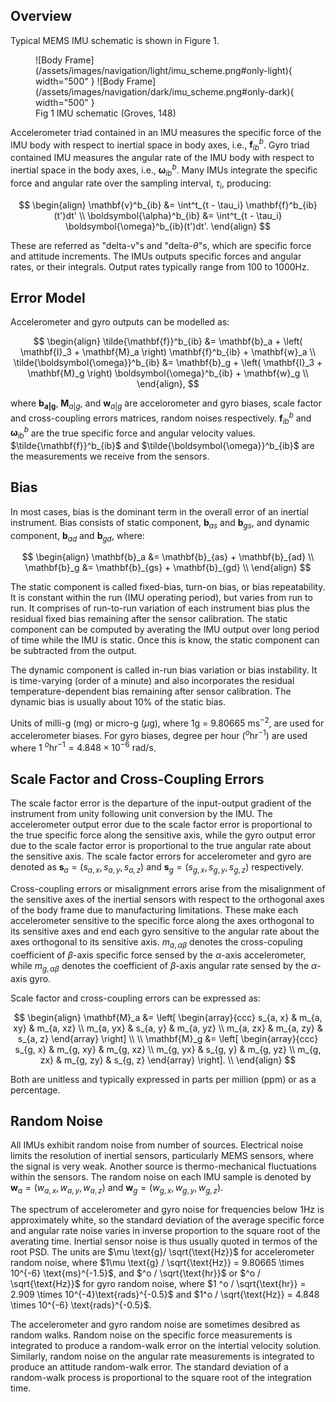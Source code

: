 ## Overview

Typical MEMS IMU schematic is shown in Figure 1.

<figure markdown>
  ![Body Frame](/assets/images/navigation/light/imu_scheme.png#only-light){ width="500" }
  ![Body Frame](/assets/images/navigation/dark/imu_scheme.png#only-dark){ width="500" }
  <figcaption>Fig 1 IMU schematic (Groves, 148)</figcaption>
</figure>

Accelerometer triad contained in an IMU measures the specific force of the IMU body with respect to inertial space in body axes, i.e., $\mathbf{f}^b_{ib}$. Gyro triad contained IMU measures the angular rate
of the IMU body with respect to inertial space in the body axes, i.e., $\boldsymbol{\omega}^b_{ib}$. Many IMUs integrate the specific force and angular rate over the sampling interval, $\tau_i$, producing:

$$
\begin{align}
\mathbf{v}^b_{ib} &= \int^t_{t - \tau_i} \mathbf{f}^b_{ib}(t')dt' \\
\boldsymbol{\alpha}^b_{ib} &= \int^t_{t - \tau_i} \boldsymbol{\omega}^b_{ib}(t')dt'.
\end{align}
$$

These are referred as "delta-v"s and "delta-$\theta$"s, which are specific force and attitude increments. The IMUs outputs specific forces and angular rates, or their integrals. Output rates typically range from 100 to 1000Hz.

## Error Model

Accelerometer and gyro outputs can be modelled as:

$$
\begin{align}
\tilde{\mathbf{f}}^b_{ib} &= \mathbf{b}_a + \left( \mathbf{I}_3 + \mathbf{M}_a \right) \mathbf{f}^b_{ib} + \mathbf{w}_a \\
\tilde{\boldsymbol{\omega}}^b_{ib} &= \mathbf{b}_g + \left( \mathbf{I}_3 + \mathbf{M}_g \right) \boldsymbol{\omega}^b_{ib} + \mathbf{w}_g \\
\end{align},
$$

where $\mathbf{b_{a|g}}$, $\mathbf{M}_{a|g}$, and $\mathbf{w}_{a|g}$ are accelorometer and gyro biases, scale factor and cross-coupling errors matrices, random noises respectively. $\mathbf{f}^b_{ib}$ and 
$\boldsymbol{\omega}^b_{ib}$ are the true specific force and angular velocity values. $\tilde{\mathbf{f}}^b_{ib}$ and $\tilde{\boldsymbol{\omega}}^b_{ib}$ are the measurements we receive from the sensors.

## Bias

In most cases, bias is the dominant term in the overall error of an inertial instrument. Bias consists of static component, $\mathbf{b}_{as}$ and $\mathbf{b}_{gs}$, and dynamic component, $\mathbf{b}_{ad}$ and $\mathbf{b}_{gd}$, where:

$$
\begin{align}
\mathbf{b}_a &= \mathbf{b}_{as} + \mathbf{b}_{ad} \\
\mathbf{b}_g &= \mathbf{b}_{gs} + \mathbf{b}_{gd} \\
\end{align}
$$

The static component is called fixed-bias, turn-on bias, or bias repeatability. It is constant within the run (IMU operating period), but varies from run to run. 
It comprises of run-to-run variation of each instrument bias plus the residual fixed bias remaining after the sensor calibration. The static component can be computed by averating the IMU output over long
period of time while the IMU is static. Once this is know, the static component can be subtracted from the output.

The dynamic component is called in-run bias variation or bias instability. It is time-varying (order of a minute) and also incorporates the residual
temperature-dependent bias remaining after sensor calibration. The dynamic bias is usually about 10% of the static bias.

Units of milli-g (mg) or micro-g ($\mu$g), where 1g = $9.80665 \ \text{ms}^{-2}$, are used for accelerometer biases. For gyro biases, degree per hour ($^o\text{hr}^{-1}$) are used where 
$1 \ ^o \text{hr}^{-1} = 4.848 \times 10^{-6} \ \text{rad/s}$.

## Scale Factor and Cross-Coupling Errors

The scale factor error is the departure of the input-output gradient of the instrument from unity following unit conversion by the IMU.
The accelerometer output error due to the scale factor error is proportional to the true specific force
along the sensitive axis, while the gyro output error due to the scale factor error is proportional to the true angular rate
about the sensitive axis. The scale factor errors for accelerometer and gyro are denoted as
$\mathbf{s}_a = (s_{a,x}, s_{a,y}, s_{a,z})$ and $\mathbf{s}_g = (s_{g,x}, s_{g,y}, s_{g,z})$ respectively.

Cross-coupling errors or misalignment errors arise from the misalignment of the sensitive axes of the inertial sensors with respect
to the orthogonal axes of the body frame due to manufacturing limitations. These make each accelerometer sensitive
to the specific force along the axes orthogonal to its sensitive axes and end each gyro sensitive to the angular rate about
the axes orthogonal to its sensitive axis. $m_{a, \alpha \beta}$ denotes the cross-copuling coefficient
of $\beta$-axis specific force sensed by the $\alpha$-axis accelerometer, while $m_{g, \alpha \beta}$ denotes
the coefficient of $\beta$-axis angular rate sensed by the $\alpha$-axis gyro. 

Scale factor and cross-coupling errors can be expressed as:

$$
\begin{align}
\mathbf{M}_a &=
\left[
\begin{array}{ccc}
s_{a, x} & m_{a, xy} & m_{a, xz} \\
m_{a, yx} & s_{a, y} & m_{a, yz} \\
m_{a, zx} & m_{a, zy} & s_{a, z}
\end{array}
\right] \\ \\
\mathbf{M}_g &=
\left[
\begin{array}{ccc}
s_{g, x} & m_{g, xy} & m_{g, xz} \\
m_{g, yx} & s_{g, y} & m_{g, yz} \\
m_{g, zx} & m_{g, zy} & s_{g, z}
\end{array}
\right]. \\
\end{align}
$$

Both are unitless and typically expressed in parts per million (ppm) or as a percentage.

## Random Noise

All IMUs exhibit random noise from number of sources. Electrical noise limits the resolution of inertial sensors, particularly MEMS sensors, where 
the signal is very weak. Another source is thermo-mechanical fluctuations within the sensors. The random noise on each IMU sample is
denoted by $\mathbf{w}_a = (w_{a, x}, w_{a, y}, w_{a, z})$ and $\mathbf{w}_g = (w_{g, x}, w_{g, y}, w_{g, z})$.

The spectrum of accelerometer and gyro noise for frequencies below 1Hz is approximately white, so the 
standard deviation of the average specific force and angular rate noise varies in inverse proportion to the 
square root of the averating time. Inertial sensor noise is thus usually quoted in termos of the root PSD. 
The units are $\mu \text{g}/ \sqrt{\text{Hz}}$ for accelerometer  random noise, where 
$1\mu \text{g} / \sqrt{\text{Hz}} = 9.80665 \times 10^{-6} \text{ms}^{-1.5}$, 
and $^o / \sqrt{\text{hr}}$ or $^o / \sqrt{\text{Hz}}$ for gyro random noise, where 
$1 ^o / \sqrt{\text{hr}} = 2.909 \times 10^{-4}\text{rads}^{-0.5}$ and 
$1^o / \sqrt{\text{Hz}} = 4.848 \times 10^{-6} \text{rads}^{-0.5}$.

The accelerometer and gyro random noise are sometimes desibred as random walks. 
Random noise on the specific force measurements is integrated to produce a random-walk error on the 
intertial velocity solution. Similarly, random noise on the angular rate measurements is integrated to 
produce an attitude random-walk error. The standard deviation of a random-walk process is proportional to the square root
of the integration time.

